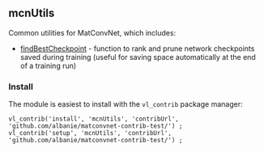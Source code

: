 ## mcnUtils

Common utilities for MatConvNet, which includes:

* [findBestCheckpoint](https://github.com/albanie/mcnUtils/blob/master/matlab/findBestCheckpoint.m) - 
function to rank and prune network checkpoints saved during training (useful for saving space automatically at the end of a training run)


### Install

The module is easiest to install with the `vl_contrib` package manager:

```
vl_contrib('install', 'mcnUtils', 'contribUrl', 'github.com/albanie/matconvnet-contrib-test/') ;
vl_contrib('setup', 'mcnUtils', 'contribUrl', 'github.com/albanie/matconvnet-contrib-test/') ;
```
